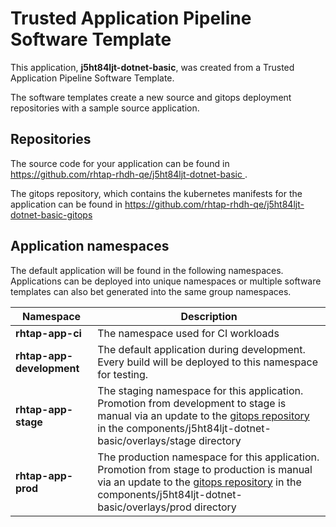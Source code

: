 # Trusted Application Pipeline Software Template

This application, **j5ht84ljt-dotnet-basic**, was created from a Trusted Application Pipeline Software Template.

The software templates create a new source and gitops deployment repositories with a sample source application. 

## Repositories

The source code for your application can be found in [https://github.com/rhtap-rhdh-qe/j5ht84ljt-dotnet-basic ](https://github.com/rhtap-rhdh-qe/j5ht84ljt-dotnet-basic ).
 
The gitops repository, which contains the kubernetes manifests for the application can be found in 
[https://github.com/rhtap-rhdh-qe/j5ht84ljt-dotnet-basic-gitops ](https://github.com/rhtap-rhdh-qe/j5ht84ljt-dotnet-basic-gitops ) 

## Application namespaces 

The default application will be found in the following namespaces. Applications can be deployed into unique namespaces or multiple software templates can also bet generated into the same group namespaces.  

|  Namespace   |  Description   |  
| -------- | -------- |
| **rhtap-app-ci** | The namespace used for CI workloads |
| **rhtap-app-development** | The default application during development. Every build will be deployed to this namespace for testing. |
| **rhtap-app-stage** | The staging namespace for this application. Promotion from development to stage is manual via an update to the [gitops repository](https://github.com/rhtap-rhdh-qe/j5ht84ljt-dotnet-basic-gitops ) in the components/j5ht84ljt-dotnet-basic/overlays/stage directory |
| **rhtap-app-prod** | The production namespace for this application. Promotion from stage to production is manual via an update to the [gitops repository](https://github.com/rhtap-rhdh-qe/j5ht84ljt-dotnet-basic-gitops ) in the components/j5ht84ljt-dotnet-basic/overlays/prod directory |